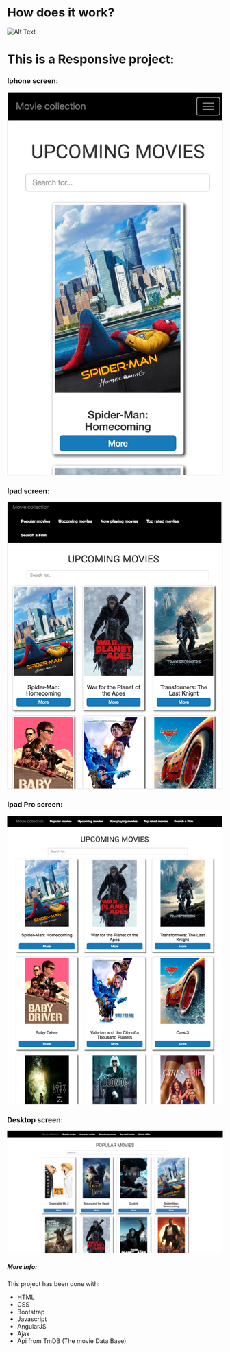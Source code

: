 # How does it work?

![Alt Text](https://dr5mo5s7lqrtc.cloudfront.net/items/272e0i151b2W102m1j1Z/Screen%20Recording%202017-07-23%20at%2009.40%20p.%20m..gif?X-CloudApp-Visitor-Id=2800320&v=d7183231)


# This is a Responsive project:

### Iphone screen:

![img-example](https://raw.githubusercontent.com/ddmarin94/search-fim-angularJS/master/img-example/Image%202017-07-23%20at%209.26.20%20p.%20m..png)

### Ipad screen:

![img-example](https://raw.githubusercontent.com/ddmarin94/search-fim-angularJS/master/img-example/Image%202017-07-23%20at%209.26.00%20p.%20m..png)

### Ipad Pro screen:


![img-example](https://raw.githubusercontent.com/ddmarin94/search-fim-angularJS/master/img-example/Image%202017-07-23%20at%209.24.41%20p.%20m..png)

### Desktop screen:
![img-example](https://raw.githubusercontent.com/ddmarin94/search-fim-angularJS/master/img-example/Captura%20de%20pantalla%202017-07-23%20a%20las%2021.24.15.png)


##### More info:

This project has been done with:
- HTML
- CSS
- Bootstrap
- Javascript
- AngularJS
- Ajax
- Api from TmDB (The movie Data Base)
